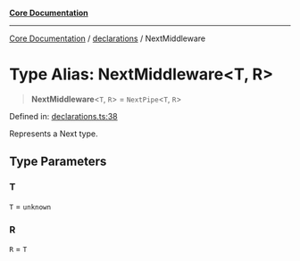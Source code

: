 [**Core Documentation**](../../README.md)

***

[Core Documentation](../../README.md) / [declarations](../README.md) / NextMiddleware

# Type Alias: NextMiddleware\<T, R\>

> **NextMiddleware**\<`T`, `R`\> = `NextPipe`\<`T`, `R`\>

Defined in: [declarations.ts:38](https://github.com/stonemjs/core/blob/85781fe5b87769612839dd6b850ba45186d357fa/src/declarations.ts#L38)

Represents a Next type.

## Type Parameters

### T

`T` = `unknown`

### R

`R` = `T`
